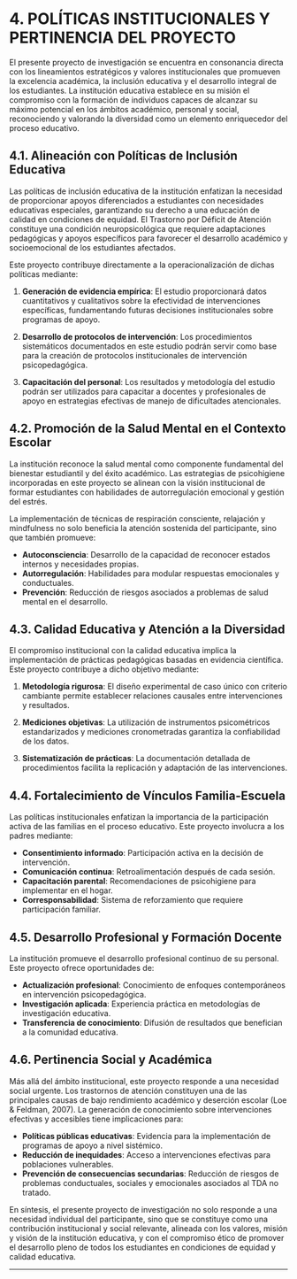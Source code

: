 # 4. POLÍTICAS INSTITUCIONALES Y PERTINENCIA DEL PROYECTO

El presente proyecto de investigación se encuentra en consonancia directa con los lineamientos estratégicos y valores institucionales que promueven la excelencia académica, la inclusión educativa y el desarrollo integral de los estudiantes. La institución educativa establece en su misión el compromiso con la formación de individuos capaces de alcanzar su máximo potencial en los ámbitos académico, personal y social, reconociendo y valorando la diversidad como un elemento enriquecedor del proceso educativo.

## 4.1. Alineación con Políticas de Inclusión Educativa

Las políticas de inclusión educativa de la institución enfatizan la necesidad de proporcionar apoyos diferenciados a estudiantes con necesidades educativas especiales, garantizando su derecho a una educación de calidad en condiciones de equidad. El Trastorno por Déficit de Atención constituye una condición neuropsicológica que requiere adaptaciones pedagógicas y apoyos específicos para favorecer el desarrollo académico y socioemocional de los estudiantes afectados.

Este proyecto contribuye directamente a la operacionalización de dichas políticas mediante:

1. **Generación de evidencia empírica**: El estudio proporcionará datos cuantitativos y cualitativos sobre la efectividad de intervenciones específicas, fundamentando futuras decisiones institucionales sobre programas de apoyo.

2. **Desarrollo de protocolos de intervención**: Los procedimientos sistemáticos documentados en este estudio podrán servir como base para la creación de protocolos institucionales de intervención psicopedagógica.

3. **Capacitación del personal**: Los resultados y metodología del estudio podrán ser utilizados para capacitar a docentes y profesionales de apoyo en estrategias efectivas de manejo de dificultades atencionales.

## 4.2. Promoción de la Salud Mental en el Contexto Escolar

La institución reconoce la salud mental como componente fundamental del bienestar estudiantil y del éxito académico. Las estrategias de psicohigiene incorporadas en este proyecto se alinean con la visión institucional de formar estudiantes con habilidades de autorregulación emocional y gestión del estrés.

La implementación de técnicas de respiración consciente, relajación y mindfulness no solo beneficia la atención sostenida del participante, sino que también promueve:

- **Autoconsciencia**: Desarrollo de la capacidad de reconocer estados internos y necesidades propias.
- **Autorregulación**: Habilidades para modular respuestas emocionales y conductuales.
- **Prevención**: Reducción de riesgos asociados a problemas de salud mental en el desarrollo.

## 4.3. Calidad Educativa y Atención a la Diversidad

El compromiso institucional con la calidad educativa implica la implementación de prácticas pedagógicas basadas en evidencia científica. Este proyecto contribuye a dicho objetivo mediante:

1. **Metodología rigurosa**: El diseño experimental de caso único con criterio cambiante permite establecer relaciones causales entre intervenciones y resultados.

2. **Mediciones objetivas**: La utilización de instrumentos psicométricos estandarizados y mediciones cronometradas garantiza la confiabilidad de los datos.

3. **Sistematización de prácticas**: La documentación detallada de procedimientos facilita la replicación y adaptación de las intervenciones.

## 4.4. Fortalecimiento de Vínculos Familia-Escuela

Las políticas institucionales enfatizan la importancia de la participación activa de las familias en el proceso educativo. Este proyecto involucra a los padres mediante:

- **Consentimiento informado**: Participación activa en la decisión de intervención.
- **Comunicación continua**: Retroalimentación después de cada sesión.
- **Capacitación parental**: Recomendaciones de psicohigiene para implementar en el hogar.
- **Corresponsabilidad**: Sistema de reforzamiento que requiere participación familiar.

## 4.5. Desarrollo Profesional y Formación Docente

La institución promueve el desarrollo profesional continuo de su personal. Este proyecto ofrece oportunidades de:

- **Actualización profesional**: Conocimiento de enfoques contemporáneos en intervención psicopedagógica.
- **Investigación aplicada**: Experiencia práctica en metodologías de investigación educativa.
- **Transferencia de conocimiento**: Difusión de resultados que benefician a la comunidad educativa.

## 4.6. Pertinencia Social y Académica

Más allá del ámbito institucional, este proyecto responde a una necesidad social urgente. Los trastornos de atención constituyen una de las principales causas de bajo rendimiento académico y deserción escolar (Loe & Feldman, 2007). La generación de conocimiento sobre intervenciones efectivas y accesibles tiene implicaciones para:

- **Políticas públicas educativas**: Evidencia para la implementación de programas de apoyo a nivel sistémico.
- **Reducción de inequidades**: Acceso a intervenciones efectivas para poblaciones vulnerables.
- **Prevención de consecuencias secundarias**: Reducción de riesgos de problemas conductuales, sociales y emocionales asociados al TDA no tratado.

En síntesis, el presente proyecto de investigación no solo responde a una necesidad individual del participante, sino que se constituye como una contribución institucional y social relevante, alineada con los valores, misión y visión de la institución educativa, y con el compromiso ético de promover el desarrollo pleno de todos los estudiantes en condiciones de equidad y calidad educativa.

---
